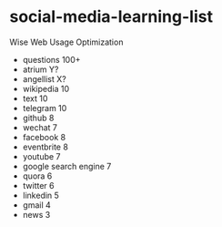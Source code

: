 # social-media-learning-list

Wise Web Usage Optimization


+ questions 100+
+ atrium Y?
+ angellist X? 
+ wikipedia 10
+ text 10
+ telegram 10
+ github 8
+ wechat 7
+ facebook 8
+ eventbrite 8
+ youtube 7
+ google search engine 7
+ quora 6
+ twitter 6
+ linkedin 5
+ gmail 4
+ news 3
